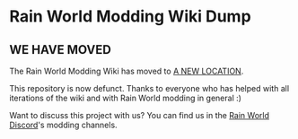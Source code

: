 # Rain World Modding Wiki Dump

## WE HAVE MOVED

The Rain World Modding Wiki has moved to [A NEW LOCATION](https://rainworldmodding.miraheze.org/). 

This repository is now defunct. Thanks to everyone who has helped with all iterations of the wiki and with Rain World modding in general :)

Want to discuss this project with us? You can find us in the [Rain World Discord](discord.gg/rainworld)'s modding channels.
